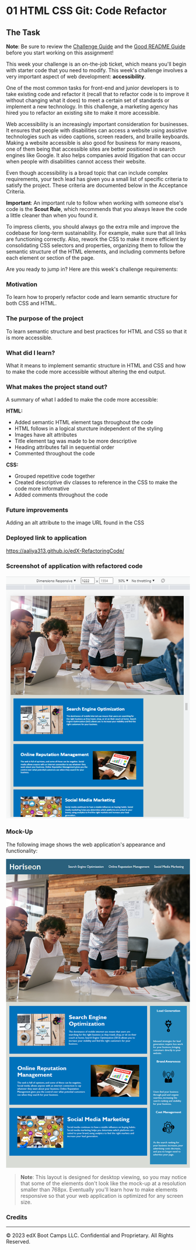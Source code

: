 # 01 HTML CSS Git: Code Refactor

## The Task
 
**Note**: Be sure to review the [Challenge Guide](./Challenge-Guide.md) and the [Good README Guide](./Good-README-Guide.md) before you start working on this assignment!

This week your challenge is an on-the-job ticket, which means you'll begin with starter code that you need to modify. This week's challenge involves a very important aspect of web development: **accessibility**. 
 
One of the most common tasks for front-end and junior developers is to take existing code and refactor it (recall that to refactor code is to improve it without changing what it does) to meet a certain set of standards or implement a new technology. In this challenge, a marketing agency has hired you to refactor an existing site to make it more accessible. 
 
Web accessibility is an increasingly important consideration for businesses. It ensures that people with disabilities can access a website using assistive technologies such as video captions, screen readers, and braille keyboards. Making a website accessible is also good for business for many reasons, one of them being that accessible sites are better positioned in search engines like Google. It also helps companies avoid litigation that can occur when people with disabilities cannot access their website.
 
Even though accessibility is a broad topic that can include complex requirements, your tech lead has given you a small list of specific criteria to satisfy the project. These criteria are documented below in the Acceptance Criteria.
 
**Important**: An important rule to follow when working with someone else's code is the **Scout Rule**, which recommends that you always leave the code a little cleaner than when you found it.

To impress clients, you should always go the extra mile and improve the codebase for long-term sustainability. For example, make sure that all links are functioning correctly. Also, rework the CSS to make it more efficient by consolidating CSS selectors and properties, organizing them to follow the semantic structure of the HTML elements, and including comments before each element or section of the page.

Are you ready to jump in? Here are this week's challenge requirements:

### Motivation
To learn how to properly refactor code and learn semantic structure for both CSS and HTML.

### The purpose of the project
To learn semantic structure and best practices for HTML and CSS so that it is more accessible.

### What did I learn?
What it means to implement semantic structure in HTML and CSS and how to make the code more accessible without altering the end output.

### What makes the project stand out?
A summary of what I added to make the code more accessible:

**HTML:**

+ Added semantic HTML element tags throughout the code
+ HTML follows in a logical sturcture independent of the styling
+ Images have alt attributes
+ Title element tag was made to be more descriptive
+ Heading attributes fall in sequential order
+ Commented throughout the code

**CSS:**

+ Grouped repetitive code together
+ Created descriptive div classes to reference in the CSS to make the code more informative
+ Added comments throughout the code 

### Future improvements
Adding an alt attribute to the image URL found in the CSS 

### Deployed link to application
https://aaliya313.github.io/edX-RefactoringCode/

### Screenshot of application with refactored code
 ![Screenshot of application with refactored code](/Assets/screenshot.png)

### Mock-Up 

The following image shows the web application's appearance and functionality:

![The Horiseon webpage includes a navigation bar, a header image, and cards with text and images at the bottom of the page.](Assets/01-html-css-git-challenge-demo.png)

> **Note**: This layout is designed for desktop viewing, so you may notice that some of the elements don't look like the mock-up at a resolution smaller than 768px. Eventually you'll learn how to make elements responsive so that your web application is optimized for any screen size.

### Credits
---
© 2023 edX Boot Camps LLC. Confidential and Proprietary. All Rights Reserved.
